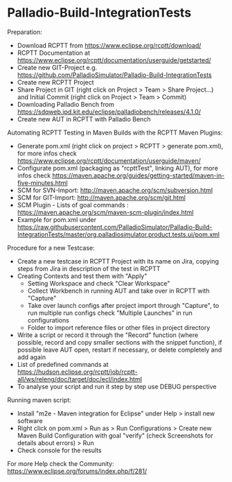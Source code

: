 # Palladio-Build-IntegrationTests

Preparation:

- Download RCPTT from https://www.eclipse.org/rcptt/download/
- RCPTT Documentation at https://www.eclipse.org/rcptt/documentation/userguide/getstarted/
- Create new GIT-Project e.g. https://github.com/PalladioSimulator/Palladio-Build-IntegrationTests
- Create new RCPTT Project
- Share Project in GIT (right click on Project > Team > Share Project...) and Initial Commit (right click on Project > Team > Commit)
- Downloading Palladio Bench from https://sdqweb.ipd.kit.edu/eclipse/palladiobench/releases/4.1.0/ 
- Create new AUT in RCPTT with Palladio Bench 

Automating RCPTT Testing in Maven Builds with the RCPTT Maven Plugins:

- Generate pom.xml (right click on project > RCPTT > generate pom.xml), for more infos check https://www.eclipse.org/rcptt/documentation/userguide/maven/
- Configurate pom.xml (packaging as "rcpttTest", linking AUT), for more infos check https://maven.apache.org/guides/getting-started/maven-in-five-minutes.html
- SCM for SVN-Import: http://maven.apache.org/scm/subversion.html
- SCM for GIT-Import: http://maven.apache.org/scm/git.html
- SCM Plugin - Lists of goal commands : https://maven.apache.org/scm/maven-scm-plugin/index.html
- Example for pom.xml under https://raw.githubusercontent.com/PalladioSimulator/Palladio-Build-IntegrationTests/master/org.palladiosimulator.product.tests.ui/pom.xml

Procedure for a new Testcase:

- Create a new testcase in RCPTT Project with its name on Jira, copying steps from Jira in description of the test in RCPTT
- Creating Contexts and test them with "Apply" 
  - Setting Workspace and check "Clear Workspace"
  - Collect Workbench in running AUT and take over in RCPTT with "Capture"
  - Take over launch configs after project import through "Capture", to run multiple run configs check "Multiple Launches" in run  configurations
  - Folder to import reference files or other files in project directory
- Write a script or record it through the "Record" function (where possible, record and copy smaller sections with the snippet function), if possible leave AUT open, restart if necessary, or delete completely and add again
- List of predefined commands at https://hudson.eclipse.org/rcptt/job/rcptt-all/ws/releng/doc/target/doc/ecl/index.html
- To analyse your script and run it step by step use DEBUG perspective


Running maven script:
- Install "m2e - Maven integration for Eclipse" under Help > install new software
- Right click on pom.xml > Run as > Run Configurations > Create new Maven Build Configuration with goal "verify" (check Screenshots for details about errors) > Run
- Check console for the results

For more Help check the Community: https://www.eclipse.org/forums/index.php/f/281/
